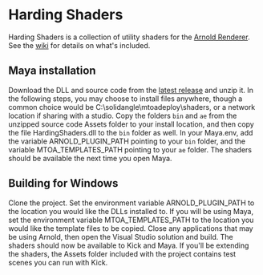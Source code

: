 # Harding Shaders
Harding Shaders is a collection of utility shaders for the [Arnold Renderer](https://www.solidangle.com/arnold/).  See the [wiki](https://github.com/timmythetiny/HardingShaders/wiki) for details on what's included.


## Maya installation
Download the DLL and source code from the [latest release](https://github.com/timmythetiny/HardingShaders/releases) and unzip it.  In the following steps, you may choose to install files anywhere, though a common choice would be C:\solidangle\mtoadeploy\shaders, or a network location if sharing with a studio.  Copy the folders `bin` and `ae` from the unzipped source code Assets folder to your install location, and then copy the file HardingShaders.dll to the `bin` folder as well.  In your Maya.env, add the variable ARNOLD_PLUGIN_PATH pointing to your `bin` folder, and the variable MTOA_TEMPLATES_PATH pointing to your `ae` folder.  The shaders should be available the next time you open Maya.


## Building for Windows
Clone the project.  Set the environment variable ARNOLD_PLUGIN_PATH to the location you would like the DLLs installed to.  If you will be using Maya, set the environment variable MTOA_TEMPLATES_PATH to the location you would like the template files to be copied.  Close any applications that may be using Arnold, then open the Visual Studio solution and build.  The shaders should now be available to Kick and Maya.  If you'll be extending the shaders, the Assets folder included with the project contains test scenes you can run with Kick.  
